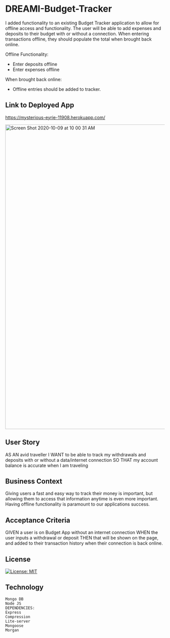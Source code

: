 # DREAMI-Budget-Tracker

I added functionality to an existing Budget Tracker application to allow for offline access and functionality.
The user will be able to add expenses and deposits to their budget with or without a connection. When entering transactions offline, they should populate the total when brought back online.

Offline Functionality:
  * Enter deposits offline
  * Enter expenses offline

When brought back online:
  * Offline entries should be added to tracker.

## Link to Deployed App
https://mysterious-eyrie-11908.herokuapp.com/


<img width="960" alt="Screen Shot 2020-10-09 at 10 00 31 AM" src="https://user-images.githubusercontent.com/65183415/95611453-b197b580-0a16-11eb-9105-0c4ddefd30b3.png">



## User Story

AS AN avid traveller
I WANT to be able to track my withdrawals and deposits with or without a data/internet connection
SO THAT my account balance is accurate when I am traveling

## Business Context

Giving users a fast and easy way to track their money is important, but allowing them to access that information anytime is even more important. Having offline functionality is paramount to our applications success.


## Acceptance Criteria

GIVEN a user is on Budget App without an internet connection
WHEN the user inputs a withdrawal or deposit
THEN that will be shown on the page, and added to their transaction history when their connection is back online.

## License 
[![License: MIT](https://img.shields.io/badge/License-MIT-yellow.svg)](https://opensource.org/licenses/MIT)

## Technology
```
Mongo DB
Node JS
DEPENDENCIES:
Express
Compression
Lite-server
Mongoose
Morgan
```